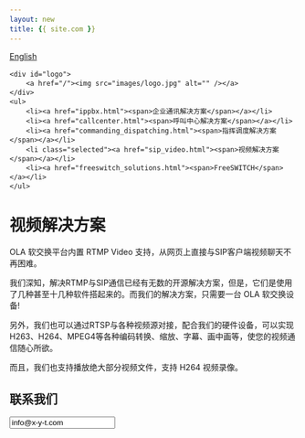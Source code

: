 ```yaml
---
layout: new
title: {{ site.com }}
---
```


<div id="header">
	<div id="lang">
		<a href="/index_en.html">English</a>
	</div>

	<div id="logo">
		<a href="/"><img src="images/logo.jpg" alt="" /></a>
	</div>		
	<ul>
		<li><a href="ippbx.html"><span>企业通讯解决方案</span></a></li>
		<li><a href="callcenter.html"><span>呼叫中心解决方案</span></a></li>
		<li><a href="commanding_dispatching.html"><span>指挥调度解决方案</span></a></li>
		<li class="selected"><a href="sip_video.html"><span>视频解决方案</span></a></li>
		<li><a href="freeswitch_solutions.html"><span>FreeSWITCH</span></a></li>
	</ul>
</div>
<div id="body">
	<div class="about">
		<h1>视频解决方案</h1>
		<div>
			<p>
				OLA 软交换平台内置 RTMP Video 支持，从网页上直接与SIP客户端视频聊天不再困难。
			</p>
			<p>
				我们深知，解决RTMP与SIP通信已经有无数的开源解决方案，但是，它们是使用了几种甚至十几种软件搭起来的。而我们的解决方案，只需要一台 OLA 软交换设备!
			</p>
			<p>
				另外，我们也可以通过RTSP与各种视频源对接，配合我们的硬件设备，可以实现H263、H264、MPEG4等各种编码转换、缩放、字幕、画中画等，使您的视频通信随心所欲。
			</p>
			<p>
				而且，我们也支持播放绝大部分视频文件，支持 H264 视频录像。
			</p>
		</div>
		<div>
			<h2>联系我们</h2>
			<p><input readonly value="info@x-y-t.com"></input></p>
		</div>
	</div>
</div>
